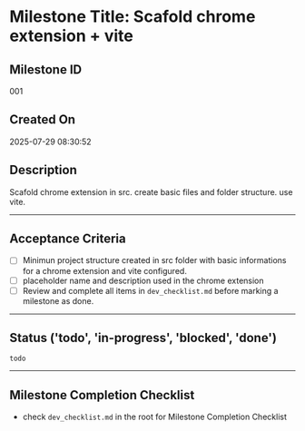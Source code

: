 # Milestone Title: Scafold chrome extension + vite

## Milestone ID

001

## Created On

2025-07-29 08:30:52

## Description

Scafold chrome extension in src. create basic files and folder structure. use vite.

---

## Acceptance Criteria

- [ ] Minimun project structure created in src folder with basic informations for a chrome extension and vite configured.
- [ ] placeholder name and description used in the chrome extension
- [ ] Review and complete all items in `dev_checklist.md` before marking a milestone as done.

---

## Status ('todo', 'in-progress', 'blocked', 'done')

`todo`

---

## Milestone Completion Checklist

- check `dev_checklist.md` in the root for Milestone Completion Checklist
